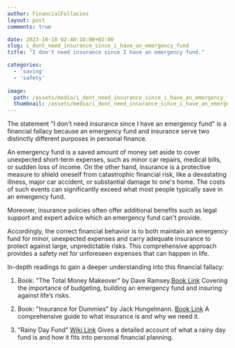 ```yaml
---
author: FinancialFallacies
layout: post
comments: true

date: 2023-10-18 02:40:18:00+02:00  
slug: i_dont_need_insurance_since_i_have_an_emergency_fund
title: "I don't need insurance since I have an emergency fund."

categories:
  - 'saving'
  - 'safety'
  
image:
  path: /assets/media/i_dont_need_insurance_since_i_have_an_emergency_fund.jpg
  thumbnail: /assets/media/i_dont_need_insurance_since_i_have_an_emergency_fund.jpg
---
```


The statement "I don't need insurance since I have an emergency fund" is a financial fallacy because an emergency fund and insurance serve two distinctly different purposes in personal finance.

An emergency fund is a saved amount of money set aside to cover unexpected short-term expenses, such as minor car repairs, medical bills, or sudden loss of income. On the other hand, insurance is a protective measure to shield oneself from catastrophic financial risk, like a devastating illness, major car accident, or substantial damage to one's home. The costs of such events can significantly exceed what most people typically save in an emergency fund.

Moreover, insurance policies often offer additional benefits such as legal support and expert advice which an emergency fund can't provide.

Accordingly, the correct financial behavior is to both maintain an emergency fund for minor, unexpected expenses and carry adequate insurance to protect against large, unpredictable risks. This comprehensive approach provides a safety net for unforeseen expenses that can happen in life.

In-depth readings to gain a deeper understanding into this financial fallacy:

1. Book: "The Total Money Makeover" by Dave Ramsey.[Book Link](https://www.amazon.com/Total-Money-Makeover-Classic-Financial/dp/1595555277/ref=nosim?tag=financialfall-20)
Covering the importance of budgeting, building an emergency fund and insuring against life’s risks.

2. Book: "Insurance for Dummies" by Jack Hungelmann. [Book Link](https://www.amazon.com/Insurance-Dummies-Jack-Hungelmann/dp/0764552945/ref=nosim?tag=financialfall-20)
A comprehensive guide to what insurance is and why we need it.

3. "Rainy Day Fund" [Wiki Link](https://en.wikipedia.org/wiki/Rainy_day_fund)
Gives a detailed account of what a rainy day fund is and how it fits into personal financial planning.
